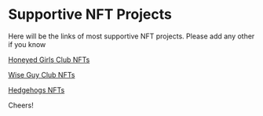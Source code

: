 # Supportive NFT Projects
Here will be the links of most supportive NFT projects. Please add any other if you know

[Honeyed Girls Club NFTs](https://hgcnft.xyz/)

[Wise Guy Club NFTs](https://wgcnft.com/)

[Hedgehogs NFTs](https://hedgehogsnfts.info/)

Cheers!
